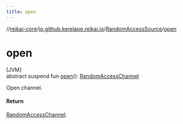 ```yaml
---
title: open
---
```

//[reikai-core](../../../index.html)/[io.github.kerelape.reikai.io](../index.html)/[RandomAccessSource](index.html)/[open](open.html)



# open



[JVM]\
abstract suspend fun [open](open.html)(): [RandomAccessChannel](../-random-access-channel/index.html)



Open channel.



#### Return



[RandomAccessChannel](../-random-access-channel/index.html).




